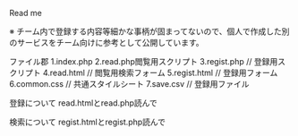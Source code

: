 Read me

※ チーム内で登録する内容等細かな事柄が固まってないので、個人で作成した別のサービスをチーム向けに参考として公開しています。

ファイル郡
  1.index.php
  2.read.php閲覧用スクリプト
  3.regist.php  // 登録用スクリプト
  4.read.html   // 閲覧用検索フォーム
  5.regist.html // 登録用フォーム
  6.common.css  // 共通スタイルシート
  7.save.csv    // 登録用ファイル

登録について
  read.htmlとread.php読んで
  
検索について
  regist.htmlとregist.php読んで
